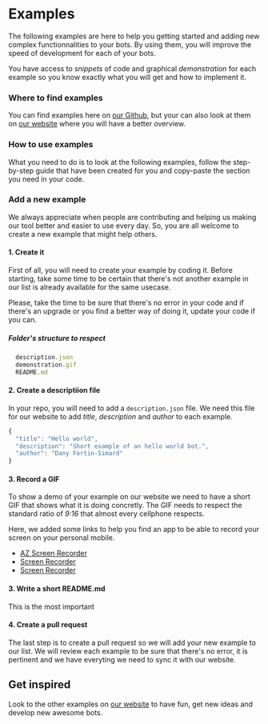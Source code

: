 # Examples

The following examples are here to help you getting started and adding new complex functionnalities to your bots. By using them, you will improve the speed of development for each of your bots.

You have access to *snippets* of code and graphical *demonstration* for each example so you know exactly what you will get and how to implement it.

### Where to find examples

You can find examples here on [our Github](https://github.com/botpress/botpress/examples), but your can also look at them on [our website](https://botpres.io/examples) where you will have a better overview.

### How to use examples

What you need to do is to look at the following examples, follow the step-by-step guide that have been created for you and copy-paste the section you need in your code.

### Add a new example

We always appreciate when people are contributing and helping us making our tool better and easier to use every day. So, you are all welcome to create a new example that might help others.

#### 1. Create it

First of all, you will need to create your example by coding it. Before starting, take some time to be certain that there's not another example in our list is already available for the same usecase.

Please, take the time to be sure that there's no error in your code and if there's an upgrade or you find a better way of doing it, update your code if you can.


##### Folder's structure to respect

```js
  description.json
  demonstration.gif
  README.md
```

#### 2. Create a descriptiion file

In your repo, you will need to add a `description.json` file. We need this file for our website to add *title*, *description* and *author* to each example.

```js
{
  "title": "Hello world",
  "description": "Short example of an hello world bot.",
  "author": "Dany Fortin-Simard"
}
```

#### 3. Record a GIF

To show a demo of your example on our website we need to have a short GIF that shows what it is doing concretly. The GIF needs to respect the standard ratio of *9:16* that almost every cellphone respects.

Here, we added some links to help you find an app to be able to record your screen on your personal mobile.

- [AZ Screen Recorder](https://play.google.com/store/apps/details?id=com.hecorat.screenrecorder.free)
- [Screen Recorder](https://play.google.com/store/apps/details?id=com.duapps.recorder)
- [Screen Recorder](https://play.google.com/store/apps/details?id=com.nll.screenrecorder)

#### 3. Write a short README.md

This is the most important 

#### 4. Create a pull request

The last step is to create a pull request so we will add your new example to our list. We will review each example to be sure that there's no error, it is pertinent and we have everyting we need to sync it with our website.

## Get inspired

Look to the other examples on [our website](https://botpress.io/examples) to have fun, get new ideas and develop new awesome bots.
